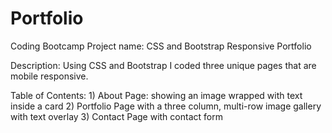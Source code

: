 # Portfolio
Coding Bootcamp
Project name:  CSS and Bootstrap Responsive Portfolio

Description: Using CSS and Bootstrap I coded three unique pages that are mobile responsive. 

Table of Contents: 
	1) About Page: showing an image wrapped with text inside a card 
	2) Portfolio Page with a three column, multi-row image gallery with text overlay 
	3) Contact Page with contact form 
